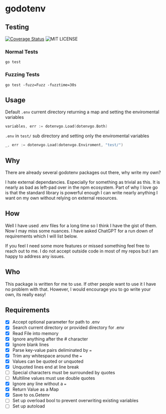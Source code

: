 # godotenv

## Testing

[![Coverage Status](https://coveralls.io/repos/github/StevenDStanton/dotenvgo/badge.svg?branch=master)](https://coveralls.io/github/StevenDStanton/dotenvgo?branch=master)
![MIT LICENSE](https://camo.githubusercontent.com/2bb6ac78e5a9f4f688a6a066cc71b62012101802fcdb478e6e4c6b6ec75dc694/68747470733a2f2f696d672e736869656c64732e696f2f62616467652f6c6963656e73652d4d49542d626c75652e737667)

### Normal Tests

`go test`

### Fuzzing Tests

`go test -fuzz=Fuzz -fuzztime=30s`

## Usage

Default `.env` current directory returning a map and setting the enviromental variables

```go
variables, err := dotenvgo.Load(dotenvgo.Both)
```

`.env` in `test/` sub directory and setting only the enviromental variables

```go
_, err := dotenvgo.Load(dotenvgo.Enviroment, "test/")
```

## Why

There are already several godotenv packages out there, why write my own?

I hate external dependancies. Especially for something as trivial as this. It is nearly as bad
as left-pad over in the npm ecosystem. Part of why I love go is that the standard library is
powerful enough I can write nearly anything I want on my own without relying on external
resources.

## How

Well I have used .env files for a long time so I think I have the gist of them. Now I may miss
some nuances. I have asked ChatGPT for a run down of requirements which I will list below.

If you feel I need some more features or missed something feel free to reach out to me. I do
not accept outside code in most of my repos but I am happy to address any issues.

## Who

This package is written for me to use. If other people want to use it I have no problem with that.
However, I would encourage you to go write your own, its really easy!

## Requirements

- [x] Accept optional parameter for path to .env
- [x] Search current directory or provided directory for .env
- [x] Read File into memory
- [x] Ignore anything after the # character
- [x] Ignore blank lines
- [x] Parse key-value pairs deliminated by `=`
- [x] Trim any whitespace around the `=`
- [x] Values can be quoted or unquoted
- [x] Unquoted lines end at line break
- [ ] Special characters must be surrounded by quotes
- [ ] Multiline values must use double quotes
- [x] Ignore any line without a `=`
- [x] Return Value as a Map
- [x] Save to os.Getenv
- [ ] Set up overload bool to prevent overwriting existing variables
- [ ] Set up autoload
